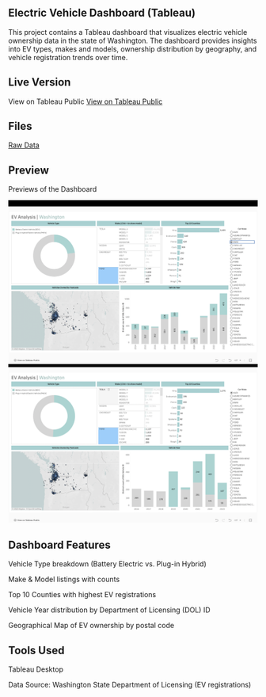 ## Electric Vehicle Dashboard (Tableau)
This project contains a Tableau dashboard that visualizes electric vehicle ownership data in the state of Washington. The dashboard provides insights into EV types, makes and models, ownership distribution by geography, and vehicle registration trends over time.

## Live Version
View on Tableau Public
[View on Tableau Public](https://public.tableau.com/app/profile/shounak.sawant/viz/Book1_17545114778340/Dashboard1)

## Files
[Raw Data](Electric_Vehicle_Population_Data.xlsx)

## Preview
Previews of the Dashboard

![Dashboard Screenshot](Tableau_electric_vehicle1.png) 
![Dashboard Screenshot](Tableau_electric_vehicle2.png) 


## Dashboard Features
Vehicle Type breakdown (Battery Electric vs. Plug-in Hybrid)

Make & Model listings with counts 

Top 10 Counties with highest EV registrations

Vehicle Year distribution by Department of Licensing (DOL) ID

Geographical Map of EV ownership by postal code

## Tools Used
Tableau Desktop

Data Source: Washington State Department of Licensing (EV registrations)
